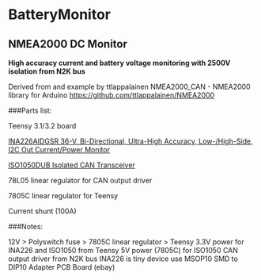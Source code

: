 # BatteryMonitor
## NMEA2000 DC Monitor

**High accuracy current and battery voltage monitoring with
2500V isolation from N2K bus**

Derived from and example by ttlappalainen
NMEA2000_CAN - NMEA2000 library for Arduino 
https://github.com/ttlappalainen/NMEA2000


###Parts list:

Teensy 3.1/3.2 board

[INA226AIDGSR 36-V, Bi-Directional, Ultra-High Accuracy, Low-/High-Side, I2C Out Current/Power Monitor](http://www.ti.com/product/INA226)

[ISO1050DUB  Isolated CAN Transceiver](http://www.ti.com/lit/ds/symlink/iso1050.pdf)

78L05 linear regulator for CAN output driver

7805C linear regulator for Teensy

Current shunt (100A)

###Notes:

12V > Polyswitch fuse > 7805C linear regulator > Teensy
3.3V power for INA226 and ISO1050 from Teensy
5V power (7805C) for ISO1050 CAN output driver from N2K bus
INA226 is tiny device use MSOP10 SMD to DIP10 Adapter PCB Board (ebay)




